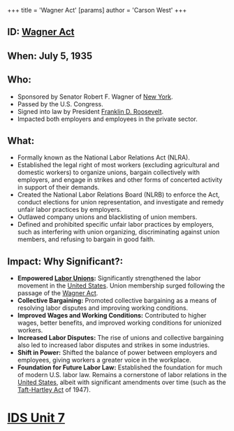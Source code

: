 +++
 title = 'Wagner Act'
[params]
	author = 'Carson West'
+++
## ID: [Wagner Act](./../wagner-act/)

## When: July 5, 1935

## Who:
*   Sponsored by Senator Robert F. Wagner of [New York](./../new-york/).
*   Passed by the U.S. Congress.
*   Signed into law by President [Franklin D. Roosevelt](./../franklin-d.-roosevelt/).
*   Impacted both employers and employees in the private sector.

## What:

*   Formally known as the National Labor Relations Act (NLRA).
*   Established the legal right of most workers (excluding agricultural and domestic workers) to organize unions, bargain collectively with employers, and engage in strikes and other forms of concerted activity in support of their demands.
*   Created the National Labor Relations Board (NLRB) to enforce the Act, conduct elections for union representation, and investigate and remedy unfair labor practices by employers.
*   Outlawed company unions and blacklisting of union members.
*   Defined and prohibited specific unfair labor practices by employers, such as interfering with union organizing, discriminating against union members, and refusing to bargain in good faith.

## Impact: Why Significant?:
*   **Empowered [Labor Unions](./../labor-unions/):** Significantly strengthened the labor movement in the [United States](./../united-states/). Union membership surged following the passage of the [Wagner Act](./../wagner-act/).
*   **Collective Bargaining:** Promoted collective bargaining as a means of resolving labor disputes and improving working conditions.
*   **Improved Wages and Working Conditions:** Contributed to higher wages, better benefits, and improved working conditions for unionized workers.
*   **Increased Labor Disputes:** The rise of unions and collective bargaining also led to increased labor disputes and strikes in some industries.
*   **Shift in Power:** Shifted the balance of power between employers and employees, giving workers a greater voice in the workplace.
*   **Foundation for Future Labor Law:** Established the foundation for much of modern U.S. labor law.  Remains a cornerstone of labor relations in the [United States](./../united-states/), albeit with significant amendments over time (such as the [Taft-Hartley Act](./../taft-hartley-act/) of 1947).

# [IDS Unit 7](./../ids-unit-7/)